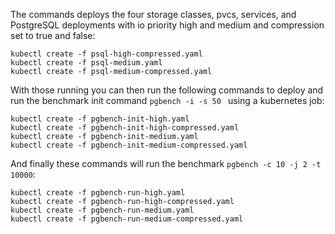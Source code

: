 The commands deploys the four storage classes, pvcs, services, and PostgreSQL deployments with io priority high and medium and compression set to true and false:

```kubectl create -f psql-high.yaml
kubectl create -f psql-high-compressed.yaml
kubectl create -f psql-medium.yaml
kubectl create -f psql-medium-compressed.yaml
```

With those running you can then run the following commands to deploy and run the benchmark init command `pgbench -i -s 50 ` using a kubernetes job:

```
kubectl create -f pgbench-init-high.yaml
kubectl create -f pgbench-init-high-compressed.yaml
kubectl create -f pgbench-init-medium.yaml
kubectl create -f pgbench-init-medium-compressed.yaml
```

And finally these commands will run the benchmark `pgbench -c 10 -j 2 -t 10000`:

```
kubectl create -f pgbench-run-high.yaml
kubectl create -f pgbench-run-high-compressed.yaml
kubectl create -f pgbench-run-medium.yaml
kubectl create -f pgbench-run-medium-compressed.yaml
```

